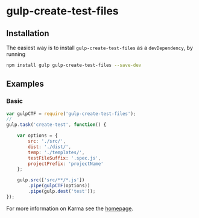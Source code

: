 # gulp-create-test-files



## Installation

The easiest way is to install `gulp-create-test-files` as a `devDependency`,
by running

```bash
npm install gulp gulp-create-test-files --save-dev
```


## Examples

### Basic

```javascript
var gulpCTF = require('gulp-create-test-files');
//
gulp.task('create-test', function() {

    var options = {
        src: './src/',
        dist: './dist/',
        temp: './templates/',
        testFileSuffix: '.spec.js',
        projectPrefix: 'projectName'
    };

    gulp.src(['src/**/*.js'])
        .pipe(gulpCTF(options))
        .pipe(gulp.dest('test'));
});
```



For more information on Karma see the [homepage].


[homepage]: http://karma-runner.github.com
